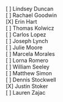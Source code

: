 
 [ ]  Lindsey Duncan  
 [ ]  Rachael Goodwin  
 [X]  Erin Hart  
 [ ]  Thomas Kolwicz  
 [ ]  Carlos Lopez  
 [ ]  Joseph Lynch  
 [ ]  Julie Moore  
 [ ]  Marcela Morales  
 [ ]  Lorna Romero  
 [ ]  William Seeley  
 [ ]  Matthew Simon  
 [ ]  Dennis Stockwell  
 [X]  Justin Stoker  
 [ ]  Lauren Zajac  
 
